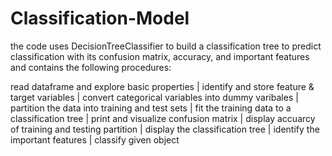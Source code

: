 # Classification-Model
the code uses DecisionTreeClassifier to build a classification tree to predict classification with its confusion matrix, accuracy, and important features and contains the following procedures:

read dataframe and explore basic properties | identify and store feature & target variables | convert categorical variables into dummy varibales | partition the data into training and test sets | fit the training data to a classification tree | print and visualize confusion matrix | display accuarcy of training and testing partition | display the classification tree | identify the important features | classify given object
